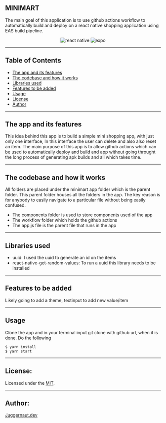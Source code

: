 ## MINIMART

The main goal of this application is to use github actions workflow to automatically build and deploy on a react native shopping application using EAS build pipeline.

<div align="center">
  <img src="https://img.shields.io/badge/react_native-%2320232a.svg?style=for-the-badge&logo=react&logoColor=%2361DAFB" alt="react native">
  <img src="https://img.shields.io/badge/expo-1C1E24?style=for-the-badge&logo=expo&logoColor=#D04A37" alt="expo">
</div>

---

## Table of Contents

- [The app and its features](#the-app-and-its-features)
- [The codebase and how it works](#the-codebase-and-how-it-works)
- [Libraries used](#libraries-used)
- [Features to be added](#features-to-be-added)
- [Usage](#usage)
- [License](#license)
- [Author](#author)

---

## The app and its features

This idea behind this app is to build a simple mini shopping app, with just only one interface, In this interface the user can delete and also also reset an item. The main purpose of this app is to allow github actions which can be used to automatically deploy and build and app without going throught the long process of generating apk builds and all which takes time.

---

## The codebase and how it works

All folders are placed under the minimart app folder which is the parent folder. This parent folder houses all the folders in the app. The key reason is for anybody to easily navigate to a particular file without being easily confused.

- The components folder is used to store components used of the app
- The workflow folder which holds the github actions
- The app.js file is the parent file that runs in the app

---

## Libraries used

- uuid: I used the uuid to generate an id on the items
- react-native-get-random-values: To run a uuid this library needs to be installed

---

## Features to be added

Likely going to add a theme, textinput to add new value/item

---

## Usage

Clone the app and in your terminal input git clone with github url, when it is done. Do the following

```
$ yarn install
$ yarn start
```

---

## License:

Licensed under the [MIT](https://github.com/Davidon4/Minimart/blob/main/LICENSE).

---

## Author:

[Juggernaut.dev](https://github.com/Davidon4)
